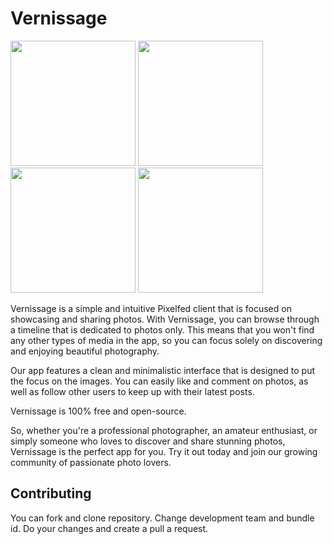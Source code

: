 # Vernissage

<img src="https://raw.githubusercontent.com/vernissageapp/vernissage/main/Resources/01.png" width="200" > <img src="https://raw.githubusercontent.com/vernissageapp/vernissage/main/Resources/04.png" width="200" > <img src="https://raw.githubusercontent.com/vernissageapp/vernissage/main/Resources/05.png" width="200" > <img src="https://raw.githubusercontent.com/vernissageapp/vernissage/main/Resources/06.png" width="200" >

Vernissage is a simple and intuitive Pixelfed client that is focused on showcasing and sharing photos.
With Vernissage, you can browse through a timeline that is dedicated to photos only.
This means that you won't find any other types of media in the app, so you can focus solely on discovering and enjoying beautiful photography.

Our app features a clean and minimalistic interface that is designed to put the focus on the images.
You can easily like and comment on photos, as well as follow other users to keep up with their latest posts.

Vernissage is 100% free and open-source.

So, whether you're a professional photographer, an amateur enthusiast, or simply someone who loves to discover and share stunning photos,
Vernissage is the perfect app for you. Try it out today and join our growing community of passionate photo lovers.

## Contributing
You can fork and clone repository. Change development team and bundle id. Do your changes and create a pull a request.
